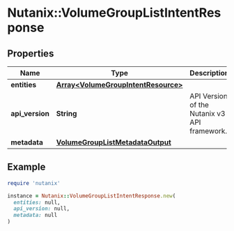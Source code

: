 # Nutanix::VolumeGroupListIntentResponse

## Properties

| Name | Type | Description | Notes |
| ---- | ---- | ----------- | ----- |
| **entities** | [**Array&lt;VolumeGroupIntentResource&gt;**](VolumeGroupIntentResource.md) |  | [optional] |
| **api_version** | **String** | API Version of the Nutanix v3 API framework. | [default to &#39;3.1.0&#39;] |
| **metadata** | [**VolumeGroupListMetadataOutput**](VolumeGroupListMetadataOutput.md) |  |  |

## Example

```ruby
require 'nutanix'

instance = Nutanix::VolumeGroupListIntentResponse.new(
  entities: null,
  api_version: null,
  metadata: null
)
```

